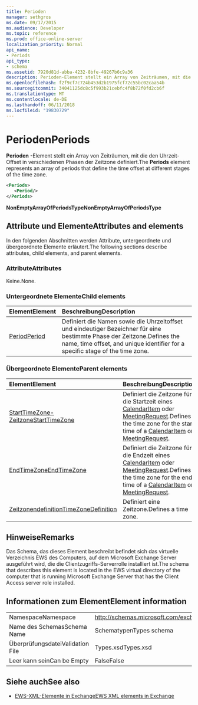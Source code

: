 ```yaml
---
title: Perioden
manager: sethgros
ms.date: 09/17/2015
ms.audience: Developer
ms.topic: reference
ms.prod: office-online-server
localization_priority: Normal
api_name:
- Periods
api_type:
- schema
ms.assetid: 7920d81d-abba-4232-8bfe-49267b6c9a36
description: Perioden-Element stellt ein Array von Zeiträumen, mit die den Uhrzeit-Offset in verschiedenen Phasen der Zeitzone definiert.
ms.openlocfilehash: f2f9cf7c724b453d2b1975fcf72c55bc02caa54b
ms.sourcegitcommit: 34041125dc8c5f993b21cebfc4f8b72f0fd2cb6f
ms.translationtype: MT
ms.contentlocale: de-DE
ms.lasthandoff: 06/11/2018
ms.locfileid: "19830729"
---
```

# <a name="periods"></a><span data-ttu-id="4b7a1-103">Perioden</span><span class="sxs-lookup"><span data-stu-id="4b7a1-103">Periods</span></span>

<span data-ttu-id="4b7a1-104">**Perioden** -Element stellt ein Array von Zeiträumen, mit die den Uhrzeit-Offset in verschiedenen Phasen der Zeitzone definiert.</span><span class="sxs-lookup"><span data-stu-id="4b7a1-104">The **Periods** element represents an array of periods that define the time offset at different stages of the time zone.</span></span> 
  
```xml
<Periods>
   <Period/>
</Periods>
```

 <span data-ttu-id="4b7a1-105">**NonEmptyArrayOfPeriodsType**</span><span class="sxs-lookup"><span data-stu-id="4b7a1-105">**NonEmptyArrayOfPeriodsType**</span></span>
## <a name="attributes-and-elements"></a><span data-ttu-id="4b7a1-106">Attribute und Elemente</span><span class="sxs-lookup"><span data-stu-id="4b7a1-106">Attributes and elements</span></span>

<span data-ttu-id="4b7a1-107">In den folgenden Abschnitten werden Attribute, untergeordnete und übergeordnete Elemente erläutert.</span><span class="sxs-lookup"><span data-stu-id="4b7a1-107">The following sections describe attributes, child elements, and parent elements.</span></span>
  
### <a name="attributes"></a><span data-ttu-id="4b7a1-108">Attribute</span><span class="sxs-lookup"><span data-stu-id="4b7a1-108">Attributes</span></span>

<span data-ttu-id="4b7a1-109">Keine.</span><span class="sxs-lookup"><span data-stu-id="4b7a1-109">None.</span></span>
  
### <a name="child-elements"></a><span data-ttu-id="4b7a1-110">Untergeordnete Elemente</span><span class="sxs-lookup"><span data-stu-id="4b7a1-110">Child elements</span></span>

|<span data-ttu-id="4b7a1-111">**Element**</span><span class="sxs-lookup"><span data-stu-id="4b7a1-111">**Element**</span></span>|<span data-ttu-id="4b7a1-112">**Beschreibung**</span><span class="sxs-lookup"><span data-stu-id="4b7a1-112">**Description**</span></span>|
|:-----|:-----|
|[<span data-ttu-id="4b7a1-113">Period</span><span class="sxs-lookup"><span data-stu-id="4b7a1-113">Period</span></span>](period.md) <br/> |<span data-ttu-id="4b7a1-114">Definiert die Namen sowie die Uhrzeitoffset und eindeutiger Bezeichner für eine bestimmte Phase der Zeitzone.</span><span class="sxs-lookup"><span data-stu-id="4b7a1-114">Defines the name, time offset, and unique identifier for a specific stage of the time zone.</span></span>  <br/> |
   
### <a name="parent-elements"></a><span data-ttu-id="4b7a1-115">Übergeordnete Elemente</span><span class="sxs-lookup"><span data-stu-id="4b7a1-115">Parent elements</span></span>

|<span data-ttu-id="4b7a1-116">**Element**</span><span class="sxs-lookup"><span data-stu-id="4b7a1-116">**Element**</span></span>|<span data-ttu-id="4b7a1-117">**Beschreibung**</span><span class="sxs-lookup"><span data-stu-id="4b7a1-117">**Description**</span></span>|
|:-----|:-----|
|[<span data-ttu-id="4b7a1-118">StartTimeZone-Zeitzone</span><span class="sxs-lookup"><span data-stu-id="4b7a1-118">StartTimeZone</span></span>](starttimezone.md) <br/> |<span data-ttu-id="4b7a1-119">Definiert die Zeitzone für die Startzeit eines [CalendarItem](calendaritem.md) oder [MeetingRequest](meetingrequest.md).</span><span class="sxs-lookup"><span data-stu-id="4b7a1-119">Defines the time zone for the start time of a [CalendarItem](calendaritem.md) or [MeetingRequest](meetingrequest.md).</span></span>  <br/> |
|[<span data-ttu-id="4b7a1-120">EndTimeZone</span><span class="sxs-lookup"><span data-stu-id="4b7a1-120">EndTimeZone</span></span>](endtimezone.md) <br/> |<span data-ttu-id="4b7a1-121">Definiert die Zeitzone für die Endzeit eines [CalendarItem](calendaritem.md) oder [MeetingRequest](meetingrequest.md).</span><span class="sxs-lookup"><span data-stu-id="4b7a1-121">Defines the time zone for the end time of a [CalendarItem](calendaritem.md) or [MeetingRequest](meetingrequest.md).</span></span>  <br/> |
|[<span data-ttu-id="4b7a1-122">Zeitzonendefinition</span><span class="sxs-lookup"><span data-stu-id="4b7a1-122">TimeZoneDefinition</span></span>](timezonedefinition.md) <br/> |<span data-ttu-id="4b7a1-123">Definiert eine Zeitzone.</span><span class="sxs-lookup"><span data-stu-id="4b7a1-123">Defines a time zone.</span></span>  <br/> |
   
## <a name="remarks"></a><span data-ttu-id="4b7a1-124">Hinweise</span><span class="sxs-lookup"><span data-stu-id="4b7a1-124">Remarks</span></span>

<span data-ttu-id="4b7a1-125">Das Schema, das dieses Element beschreibt befindet sich das virtuelle Verzeichnis EWS des Computers, auf dem Microsoft Exchange Server ausgeführt wird, die die Clientzugriffs-Serverrolle installiert ist.</span><span class="sxs-lookup"><span data-stu-id="4b7a1-125">The schema that describes this element is located in the EWS virtual directory of the computer that is running Microsoft Exchange Server that has the Client Access server role installed.</span></span>
  
## <a name="element-information"></a><span data-ttu-id="4b7a1-126">Informationen zum Element</span><span class="sxs-lookup"><span data-stu-id="4b7a1-126">Element information</span></span>

|||
|:-----|:-----|
|<span data-ttu-id="4b7a1-127">Namespace</span><span class="sxs-lookup"><span data-stu-id="4b7a1-127">Namespace</span></span>  <br/> |http://schemas.microsoft.com/exchange/services/2006/types  <br/> |
|<span data-ttu-id="4b7a1-128">Name des Schemas</span><span class="sxs-lookup"><span data-stu-id="4b7a1-128">Schema Name</span></span>  <br/> |<span data-ttu-id="4b7a1-129">Schematypen</span><span class="sxs-lookup"><span data-stu-id="4b7a1-129">Types schema</span></span>  <br/> |
|<span data-ttu-id="4b7a1-130">Überprüfungsdatei</span><span class="sxs-lookup"><span data-stu-id="4b7a1-130">Validation File</span></span>  <br/> |<span data-ttu-id="4b7a1-131">Types.xsd</span><span class="sxs-lookup"><span data-stu-id="4b7a1-131">Types.xsd</span></span>  <br/> |
|<span data-ttu-id="4b7a1-132">Leer kann sein</span><span class="sxs-lookup"><span data-stu-id="4b7a1-132">Can be Empty</span></span>  <br/> |<span data-ttu-id="4b7a1-133">False</span><span class="sxs-lookup"><span data-stu-id="4b7a1-133">False</span></span>  <br/> |
   
## <a name="see-also"></a><span data-ttu-id="4b7a1-134">Siehe auch</span><span class="sxs-lookup"><span data-stu-id="4b7a1-134">See also</span></span>



- [<span data-ttu-id="4b7a1-135">EWS-XML-Elemente in Exchange</span><span class="sxs-lookup"><span data-stu-id="4b7a1-135">EWS XML elements in Exchange</span></span>](ews-xml-elements-in-exchange.md)

